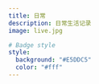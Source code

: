 ```yaml
---
title: 日常
description: 日常生活记录
image: live.jpg

# Badge style
style:
  background: "#E5DDC5"
  color: "#fff"
---
```

